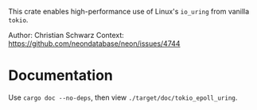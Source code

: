 This crate enables high-performance use of Linux's `io_uring` from vanilla `tokio`.

Author: Christian Schwarz
Context: https://github.com/neondatabase/neon/issues/4744

# Documentation

Use `cargo doc --no-deps`, then view `./target/doc/tokio_epoll_uring`.
